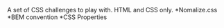 A set of CSS challenges to play with. HTML and CSS only. 
*Nomalize.css
*BEM convention
*CSS Properties